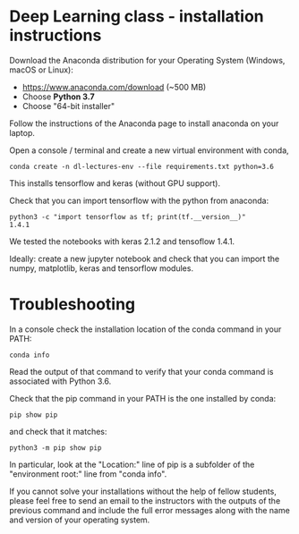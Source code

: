 # Deep Learning class - installation instructions

Download the Anaconda distribution for your Operating System
(Windows, macOS or Linux):

   - https://www.anaconda.com/download (~500 MB)
   - Choose **Python 3.7**
   - Choose "64-bit installer"

Follow the instructions of the Anaconda page to install anaconda
on your laptop.

Open a console / terminal and create a new virtual environment with conda,

    conda create -n dl-lectures-env --file requirements.txt python=3.6

This installs tensorflow and keras (without GPU support).

Check that you can import tensorflow with the python from anaconda:

    python3 -c "import tensorflow as tf; print(tf.__version__)"
    1.4.1

We tested the notebooks with keras 2.1.2 and tensoflow 1.4.1.

Ideally: create a new jupyter notebook and check that you can import
the numpy, matplotlib, keras and tensorflow  modules.


# Troubleshooting 

In a console check the installation location of the conda command in
your PATH:

    conda info

Read the output of that command to verify that your conda command is
associated with Python 3.6.


Check that the pip command in your PATH is the one installed by conda:

    pip show pip

and check that it matches:

    python3 -m pip show pip

In particular, look at the "Location:" line of pip is a subfolder
of the "environment root:" line from "conda info".

If you cannot solve your installations without the help of fellow students,
please feel free to send an email to the instructors with the outputs of the
previous command and include the full error messages along with the name and
version of your operating system.

